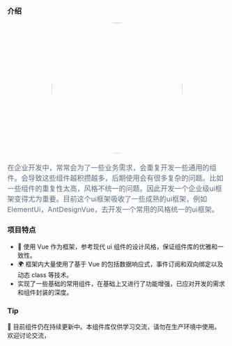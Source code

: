 ### 介绍

<div style="text-align: center;margin-bottom:20px;"><img width="300" src="/logo.jpg" style="border-radius: 50%;"></img></div>

<font color=#5e6d82 size=3 >
在企业开发中，常常会为了一些业务需求，会重复开发一些通用的组件。会导致这些组件越积攒越多，后期使用会有很多复杂的问题。比如一些组件的重复性太高，风格不统一的问题。因此开发一个企业级ui框架变得尤为重要。目前这个ui框架吸收了一些成熟的ui框架，例如ElementUi，AntDesignVue，去开发一个常用的风格统一的ui框架。
</font>

### 项目特点

- 🎨 使用 Vue 作为框架，参考现代 ui 组件的设计风格，保证组件库的优雅和一致性。
- 🌍 框架内大量使用了基于 Vue 的包括数据响应式，事件订阅和双向绑定以及动态 class 等技术。
- 实现了一些基础的常用组件，在基础上又进行了功能增强，已应对开发的需求和组件封装的深度。

### Tip

🔗 目前组件仍在持续更新中。本组件库仅供学习交流，请勿在生产环境中使用。 欢迎讨论交流，
